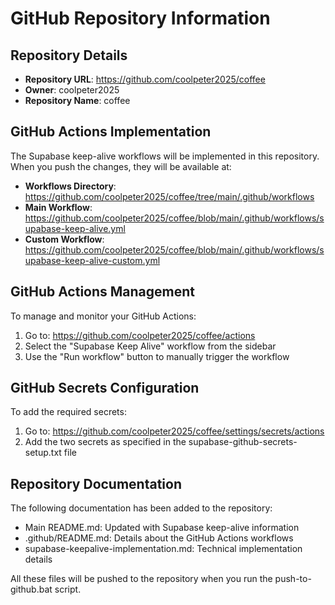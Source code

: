 # GitHub Repository Information

## Repository Details

- **Repository URL**: https://github.com/coolpeter2025/coffee
- **Owner**: coolpeter2025
- **Repository Name**: coffee

## GitHub Actions Implementation

The Supabase keep-alive workflows will be implemented in this repository. When you push the changes, they will be available at:

- **Workflows Directory**: https://github.com/coolpeter2025/coffee/tree/main/.github/workflows
- **Main Workflow**: https://github.com/coolpeter2025/coffee/blob/main/.github/workflows/supabase-keep-alive.yml
- **Custom Workflow**: https://github.com/coolpeter2025/coffee/blob/main/.github/workflows/supabase-keep-alive-custom.yml

## GitHub Actions Management

To manage and monitor your GitHub Actions:

1. Go to: https://github.com/coolpeter2025/coffee/actions
2. Select the "Supabase Keep Alive" workflow from the sidebar
3. Use the "Run workflow" button to manually trigger the workflow

## GitHub Secrets Configuration

To add the required secrets:

1. Go to: https://github.com/coolpeter2025/coffee/settings/secrets/actions
2. Add the two secrets as specified in the supabase-github-secrets-setup.txt file

## Repository Documentation

The following documentation has been added to the repository:

- Main README.md: Updated with Supabase keep-alive information
- .github/README.md: Details about the GitHub Actions workflows
- supabase-keepalive-implementation.md: Technical implementation details

All these files will be pushed to the repository when you run the push-to-github.bat script.
